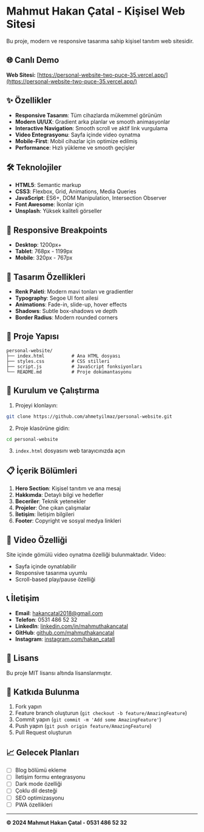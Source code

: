 # Mahmut Hakan Çatal - Kişisel Web Sitesi

Bu proje, modern ve responsive tasarıma sahip kişisel tanıtım web sitesidir.

## 🌐 Canlı Demo

**Web Sitesi:** [https://personal-website-two-puce-35.vercel.app/](https://personal-website-two-puce-35.vercel.app/)

## ✨ Özellikler

- **Responsive Tasarım**: Tüm cihazlarda mükemmel görünüm
- **Modern UI/UX**: Gradient arka planlar ve smooth animasyonlar
- **Interactive Navigation**: Smooth scroll ve aktif link vurgulama
- **Video Entegrasyonu**: Sayfa içinde video oynatma
- **Mobile-First**: Mobil cihazlar için optimize edilmiş
- **Performance**: Hızlı yükleme ve smooth geçişler

## 🛠️ Teknolojiler

- **HTML5**: Semantic markup
- **CSS3**: Flexbox, Grid, Animations, Media Queries
- **JavaScript**: ES6+, DOM Manipulation, Intersection Observer
- **Font Awesome**: İkonlar için
- **Unsplash**: Yüksek kaliteli görseller

## 📱 Responsive Breakpoints

- **Desktop**: 1200px+
- **Tablet**: 768px - 1199px
- **Mobile**: 320px - 767px

## 🎨 Tasarım Özellikleri

- **Renk Paleti**: Modern mavi tonları ve gradientler
- **Typography**: Segoe UI font ailesi
- **Animations**: Fade-in, slide-up, hover effects
- **Shadows**: Subtle box-shadows ve depth
- **Border Radius**: Modern rounded corners

## 📂 Proje Yapısı

```
personal-website/
├── index.html          # Ana HTML dosyası
├── styles.css          # CSS stilleri
├── script.js           # JavaScript fonksiyonları
└── README.md           # Proje dokümantasyonu
```

## 🚀 Kurulum ve Çalıştırma

1. Projeyi klonlayın:
```bash
git clone https://github.com/ahmetyilmaz/personal-website.git
```

2. Proje klasörüne gidin:
```bash
cd personal-website
```

3. `index.html` dosyasını web tarayıcınızda açın

## 📋 İçerik Bölümleri

1. **Hero Section**: Kişisel tanıtım ve ana mesaj
2. **Hakkımda**: Detaylı bilgi ve hedefler
3. **Beceriler**: Teknik yetenekler
4. **Projeler**: Öne çıkan çalışmalar
5. **İletişim**: İletişim bilgileri
6. **Footer**: Copyright ve sosyal medya linkleri

## 🎥 Video Özelliği

Site içinde gömülü video oynatma özelliği bulunmaktadır. Video:
- Sayfa içinde oynatılabilir
- Responsive tasarıma uyumlu
- Scroll-based play/pause özelliği

## 📞 İletişim

- **Email**: hakancatal2018@gmail.com
- **Telefon**: 0531 486 52 32
- **LinkedIn**: [linkedin.com/in/mahmuthakancatal](https://linkedin.com/in/mahmuthakancatal)
- **GitHub**: [github.com/mahmuthakancatal](https://github.com/mahmuthakancatal)
- **Instagram**: [instagram.com/hakan_catall](https://instagram.com/hakan_catall)

## 📄 Lisans

Bu proje MIT lisansı altında lisanslanmıştır.

## 🤝 Katkıda Bulunma

1. Fork yapın
2. Feature branch oluşturun (`git checkout -b feature/AmazingFeature`)
3. Commit yapın (`git commit -m 'Add some AmazingFeature'`)
4. Push yapın (`git push origin feature/AmazingFeature`)
5. Pull Request oluşturun

## 📈 Gelecek Planları

- [ ] Blog bölümü ekleme
- [ ] İletişim formu entegrasyonu
- [ ] Dark mode özelliği
- [ ] Çoklu dil desteği
- [ ] SEO optimizasyonu
- [ ] PWA özellikleri

---

**© 2024 Mahmut Hakan Çatal - 0531 486 52 32**
